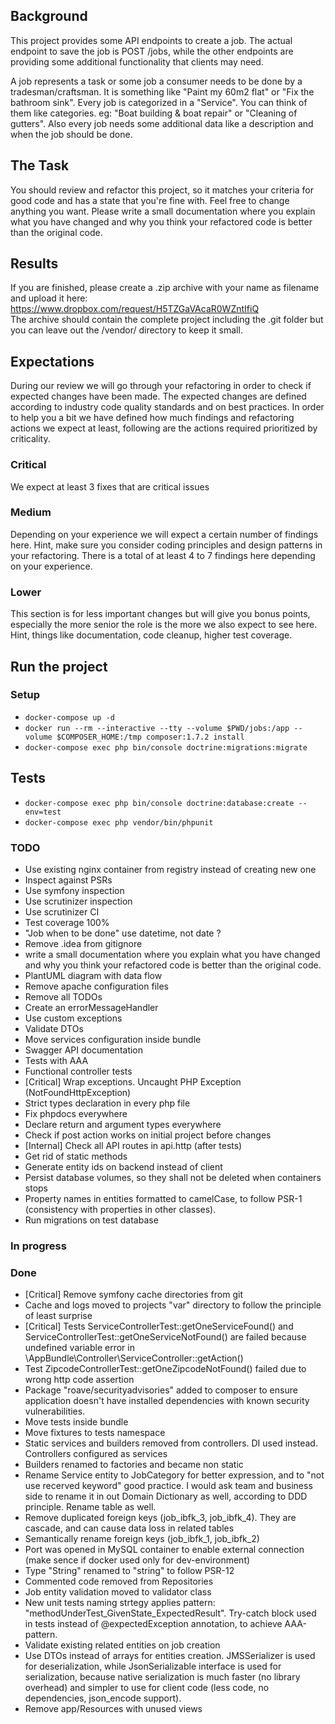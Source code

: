 ## Background
This project provides some API endpoints to create a job. The actual endpoint to save the job is POST /jobs, 
while the other endpoints are providing some additional functionality that clients may need.

A job represents a task or some job a consumer needs to be done by a tradesman/craftsman.
It is something like "Paint my 60m2 flat" or "Fix the bathroom sink".
Every job is categorized in a "Service". You can think of them like categories. eg: "Boat building & boat repair" or "Cleaning of gutters".
Also every job needs some additional data like a description and when the job should be done.

## The Task
You should review and refactor this project, so it matches your criteria for good code and has a state that you're fine with. 
Feel free to change anything you want.
Please write a small documentation where you explain what you have changed and why you think your refactored code is better than the original code.

## Results
If you are finished, please create a .zip archive with your name as filename and upload it here:
https://www.dropbox.com/request/H5TZGaVAcaR0WZntIfiQ  
The archive should contain the complete project including the .git folder but you can leave out the /vendor/ directory to keep it small.

## Expectations
During our review we will go through your refactoring in order to check if expected changes have been made. The expected changes are defined according to industry code quality standards and on best practices. In order to help you a bit we have defined how much findings and refactoring actions we expect at least, following are the actions required prioritized by criticality.

### Critical
We expect at least 3 fixes that are critical issues

### Medium
Depending on your experience we will expect a certain number of findings here.
Hint, make sure you consider coding principles and design patterns in your refactoring.
There is a total of at least 4 to 7 findings here depending on your experience.

### Lower
This section is for less important changes but will give you bonus points, especially the more senior the role is the more we also expect to see here.
Hint, things like documentation, code cleanup, higher test coverage.


## Run the project
### Setup
- `docker-compose up -d`
- `docker run --rm --interactive --tty --volume $PWD/jobs:/app --volume $COMPOSER_HOME:/tmp composer:1.7.2 install`
- `docker-compose exec php bin/console doctrine:migrations:migrate`

## Tests
- `docker-compose exec php bin/console doctrine:database:create --env=test`
- `docker-compose exec php vendor/bin/phpunit`

### TODO
* Use existing nginx container from registry instead of creating new one
* Inspect against PSRs
* Use symfony inspection
* Use scrutinizer inspection
* Use scrutinizer CI
* Test coverage 100%
* "Job when to be done" use datetime, not date ?
* Remove .idea from gitignore
* write a small documentation where you explain what you have changed and why you think your refactored code is better than the original code.
* PlantUML diagram with data flow
* Remove apache configuration files
* Remove all TODOs
* Create an errorMessageHandler
* Use custom exceptions
* Validate DTOs
* Move services configuration inside bundle
* Swagger API documentation
* Tests with AAA
* Functional controller tests
* [Critical] Wrap exceptions. Uncaught PHP Exception (NotFoundHttpException)
* Strict types declaration in every php file
* Fix phpdocs everywhere
* Declare return and argument types everywhere
* Check if post action works on initial project before changes
* [Internal] Check all API routes in api.http (after tests)
* Get rid of static methods
* Generate entity ids on backend instead of client
* Persist database volumes, so they shall not be deleted when containers stops
* Property names in entities formatted to camelCase, to follow PSR-1 (consistency with properties in other classes).
* Run migrations on test database

### In progress

### Done
* [Critical] Remove symfony cache directories from git
* Cache and logs moved to projects "var" directory to follow the principle of least surprise
* [Critical] Tests ServiceControllerTest::getOneServiceFound() and ServiceControllerTest::getOneServiceNotFound() are failed because undefined variable error in \AppBundle\Controller\ServiceController::getAction()
* Test ZipcodeControllerTest::getOneZipcodeNotFound() failed due to wrong http code assertion
* Package "roave/securityadvisories" added to composer to ensure application doesn't have installed dependencies with known security vulnerabilities.
* Move tests inside bundle
* Move fixtures to tests namespace
* Static services and builders removed from controllers. DI used instead. Controllers configured as services
* Builders renamed to factories and became non static
* Rename Service entity to JobCategory for better expression, and to "not use recerved keyword" good practice. I would ask team and business side to rename it in out Domain Dictionary as well, according to DDD principle. Rename table as well.
* Remove duplicated foreign keys (job_ibfk_3, job_ibfk_4). They are cascade, and can cause data loss in related tables
* Semantically rename foreign keys (job_ibfk_1, job_ibfk_2)
* Port was opened in MySQL container to enable external connection (make sence if docker used only for dev-environment)
* Type "String" renamed to "string" to follow PSR-12
* Commented code removed from Repositories
* Job entity validation moved to validator class
* New unit tests naming strtegy applies pattern: "methodUnderTest_GivenState_ExpectedResult". Try-catch block used in tests instead of @expectedException annotation, to achieve AAA-pattern.
* Validate existing related entities on job creation
* Use DTOs instead of arrays for entities creation. JMSSerializer is used for deserialization, while JsonSerializable interface is used for serialization, because native serialization is much faster (no library overhead) and simpler to use for client code (less code, no dependencies, json_encode support).
* Remove app/Resources with unused views

